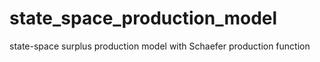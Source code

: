 # state_space_production_model
state-space surplus production model with Schaefer production function
